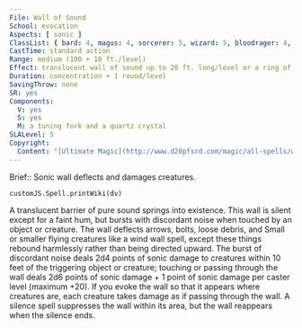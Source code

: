 ```yaml
---
File: Wall of Sound
School: evocation
Aspects: [ sonic ]
ClassList: { bard: 4, magus: 4, sorcerer: 5, wizard: 5, bloodrager: 4, psychic: 5, spiritualist: 5 }
CastTime: standard action
Range: medium (100 + 10 ft./level)
Effect: translucent wall of sound up to 20 ft. long/level or a ring of sound with a radius of up to 5 ft./two levels; either form 20 ft. high
Duration: concentration + 1 round/level
SavingThrow: none
SR: yes
Components:
  V: yes
  S: yes
  M: a tuning fork and a quartz crystal
SLALevel: 5
Copyright:
  Content: "[Ultimate Magic](http://www.d20pfsrd.com/magic/all-spells/w/wall-of-sound)"
---
```

Brief:: Sonic wall deflects and damages creatures.

```dataviewjs
customJS.Spell.printWiki(dv)
```

A translucent barrier of pure sound springs into existence. This wall is silent except for a faint hum, but bursts with discordant noise when touched by an object or creature. The wall deflects arrows, bolts, loose debris, and Small or smaller flying creatures like a wind wall spell, except these things rebound harmlessly rather than being directed upward. The burst of discordant noise deals 2d4 points of sonic damage to creatures within 10 feet of the triggering object or creature; touching or passing through the wall deals 2d6 points of sonic damage + 1 point of sonic damage per caster level (maximum +20). If you evoke the wall so that it appears where creatures are, each creature takes damage as if passing through the wall. A silence spell suppresses the wall within its area, but the wall reappears when the silence ends.
